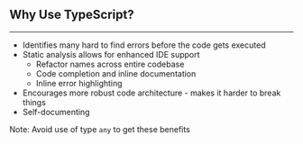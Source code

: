 ## Why Use TypeScript?
---
* Identifies many hard to find errors before the code gets executed
* Static analysis allows for enhanced IDE support
  * Refactor names across entire codebase
  * Code completion and inline documentation
  * Inline error highlighting
* Encourages more robust code architecture - makes it harder to break things
* Self-documenting

Note: Avoid use of type `any` to get these benefits